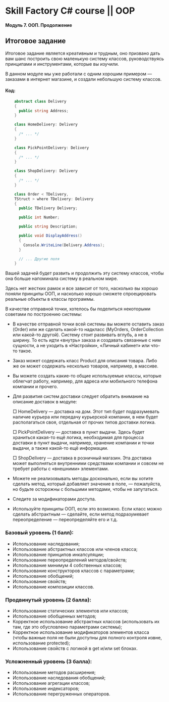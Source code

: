 # Skill Factory C# course || OOP

#### Модуль 7. ООП. Продолжение

##  Итоговое задание

Итоговое задание является креативным и трудным, оно призвано дать вам шанс построить свою маленькую систему классов, руководствуясь принципами и инструментами, которые вы изучили.

В данном модуле мы уже работали с одним хорошим примером — заказами в интернет магазине, и создали небольшую систему классов.

#### Код:
```c#
    abstract class Delivery 
    {
      public string Address;
    }

    class HomeDelivery: Delivery 
    {
      /* ... */
    }

    class PickPointDelivery: Delivery 
    {
      /* ... */
    }

    class ShopDelivery: Delivery 
    {
      /* ... */
    }

    class Order < TDelivery,
    TStruct > where TDelivery: Delivery 
    {
      public TDelivery Delivery;

      public int Number;

      public string Description;

      public void DisplayAddress() 
      {
        Console.WriteLine(Delivery.Address);
      }

      // ... Другие поля
    }
```
Вашей задачей будет развить и продолжить эту систему классов, чтобы она больше напоминала систему в реальном мире.

Здесь нет жестких рамок и все зависит от того, насколько вы хорошо поняли принципы ООП, и насколько хорошо сможете спроецировать реальные объекты в классы программы.

В качестве отправной точки, хотелось бы поделиться некоторыми советами по построению системы:

- В качестве отправной точки всей системы вы можете оставить заказ (Order) или же сделать какой-то надкласс (MyOrders, OrderCollection или какой-то другой).
  Систему стоит развивать вглубь, а не в ширину. То есть идти «внутрь» заказа и создавать связанные с ним сущности, а не уходить в «Настройки», «Личный кабинет» или что-то такое.
- Заказ может содержать класс Product для описания товара. Либо же он может содержать несколько товаров, например, в массиве.
- Вы можете создать какие-то общие используемые классы, которые облегчат работу, например, для адреса или мобильного телефона компании и прочего.
- Для развития систем доставки следует обратить внимание на описание доставок в модуле:

  □ HomeDelivery — доставка на дом. Этот тип будет подразумевать наличие курьера или передачу курьерской компании, в нем будет располагаться своя, отдельная от прочих типов доставки логика.

  □ PickPointDelivery — доставка в пункт выдачи. Здесь будет храниться какая-то ещё логика, необходимая для процесса доставки в пункт выдачи, например, хранение компании и точки выдачи, а также какой-то ещё информации.

  □ ShopDelivery — доставка в розничный магазин. Эта доставка может выполняться внутренними средствами компании и совсем не требует работы с «внешними&raquo; элементами.

- Можете не реализовывать методы досконально, если вы хотите сделать метод, который добавляет значение в поле, — пожалуйста, но будьте осторожны с большими методами, чтобы не запутаться.
- Следите за модификаторами доступа.
- Используйте принципы ООП, если это возможно. Если класс можно сделать абстрактным — сделайте, если метод подразумевает переопределение — переопределяйте его и т.д.

### Базовый уровень (**1 балл**):

- Использование наследования;
- Использование абстрактных классов или членов класса;
- Использование принципов инкапсуляции;
- Использование переопределений методов/свойств;
- Использование минимум 4 собственных классов;
- Использование конструкторов классов с параметрами;
- Использование обобщений;
- Использование свойств;
- Использование композиции классов.

### Продвинутый уровень (**2 балла**):

- Использование статических элементов или классов;
- Использование обобщенных методов;
- Корректное использование абстрактных классов (использовать их там, где это обусловлено параметрами системы);
- Корректное использование модификаторов элементов класса (чтобы важные поля не были доступны для полного контроля извне, использование protected);
- Использование свойств с логикой в get и/или set блоках.

### Усложненный уровень (**3 балла**):

- Использование методов расширения;
- Использование наследования обобщений;
- Использование агрегации классов;
- Использование индексаторов;
- Использование перегруженных операторов.